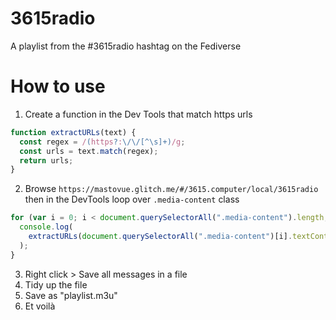 # 3615radio

A playlist from the #3615radio hashtag on the Fediverse

# How to use

1. Create a function in the Dev Tools that match https urls

```javascript
function extractURLs(text) {
  const regex = /(https?:\/\/[^\s]+)/g;
  const urls = text.match(regex);
  return urls;
}
```

2. Browse `https://mastovue.glitch.me/#/3615.computer/local/3615radio` then in the DevTools loop over `.media-content` class

```javascript
for (var i = 0; i < document.querySelectorAll(".media-content").length; i++) {
  console.log(
    extractURLs(document.querySelectorAll(".media-content")[i].textContent)[0]
  );
}
```

3. Right click > Save all messages in a file
5. Tidy up the file
6. Save as "playlist.m3u"
7. Et voilà
